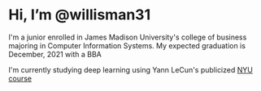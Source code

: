 # Hi, I’m @willisman31

I'm a junior enrolled in James Madison University's college of business majoring in Computer Information Systems.  My expected graduation is December, 2021 with a BBA


I'm currently studying deep learning using Yann LeCun's publicized [NYU course](https://cds.nyu.edu/deep-learning/)
<!---
willisman31/willisman31 is a ✨ special ✨ repository because its `README.md` (this file) appears on your GitHub profile.
You can click the Preview link to take a look at your changes.
--->
